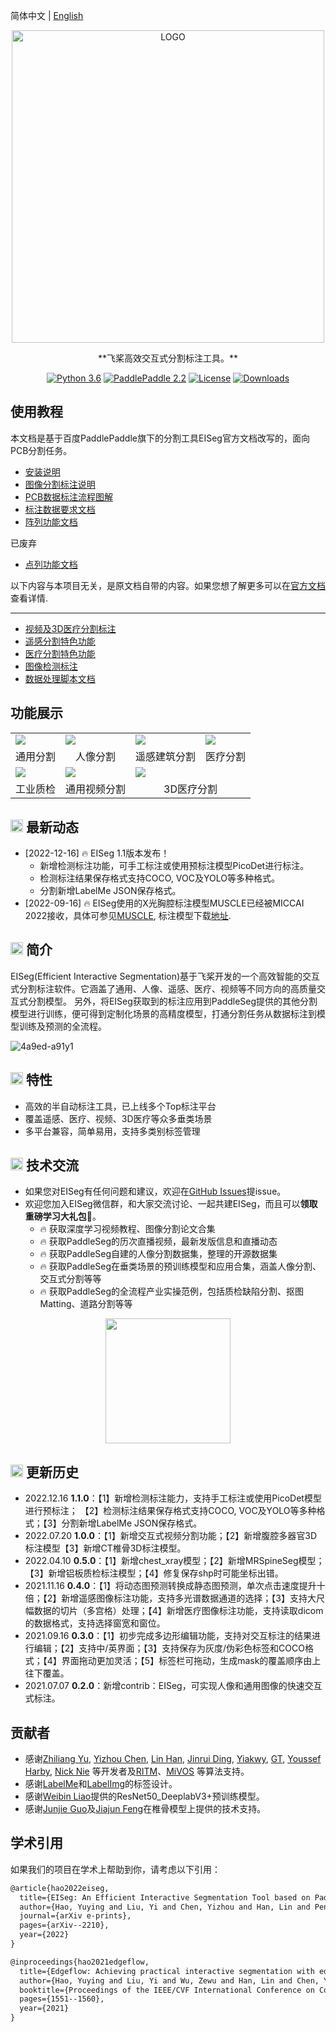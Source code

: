 简体中文 | [English](README_EN.md)
<div align="center">

<p align="center">
  <img src="https://user-images.githubusercontent.com/35907364/179460858-7dfb19b1-cabf-4f8a-9e81-eb15b6cc7d5f.png" align="middle" alt="LOGO" width = "500" />
</p>
**飞桨高效交互式分割标注工具。**

[![Python 3.6](https://img.shields.io/badge/python-3.6+-blue.svg)](https://www.python.org/downloads/release/python-360/) [![PaddlePaddle 2.2](https://img.shields.io/badge/paddlepaddle-2.2-blue.svg)](https://www.python.org/downloads/release/python-360/) [![License](https://img.shields.io/badge/license-Apache%202-blue.svg)](LICENSE) [![Downloads](https://pepy.tech/badge/eiseg)](https://pepy.tech/project/eiseg)

</div>

##  使用教程
本文档是基于百度PaddlePaddle旗下的分割工具EISeg官方文档改写的，面向PCB分割任务。
* [安装说明](docs/install.md)
* [图像分割标注说明](docs/image.md)
* [PCB数据标注流程图解](docs/pcbseg/pcbseg.md)
* [标注数据要求文档](docs/requirement/requirement.md)
* [阵列功能文档](docs/pcbseg/copyPoly.md)




已废弃
* [点列功能文档](docs/pcbseg/pointline.md)

以下内容与本项目无关，是原文档自带的内容。如果您想了解更多可以在[官方文档](https://gitee.com/paddlepaddle/PaddleSeg)查看详情.
_____
* [视频及3D医疗分割标注](docs/video.md)
* [遥感分割特色功能](docs/remote_sensing.md)
* [医疗分割特色功能](docs/medical.md)
* [图像检测标注](docs/det.md)
* [数据处理脚本文档](docs/tools.md)


## 功能展示
<div align="center">
<table>
    <tr>
        <td><img src="https://user-images.githubusercontent.com/71769312/179209324-eb074e65-4a32-4568-a1d3-7680331dbf22.gif"></td>
        <td><img src="https://user-images.githubusercontent.com/71769312/179209332-e3bcb1f0-d4d9-44e1-8b2a-8d7fac8996d4.gif"></td>
        <td><img src="https://user-images.githubusercontent.com/71769312/179209312-0febfe78-810d-49b2-9169-eb15f0523af7.gif"></td>
        <td><img src="https://user-images.githubusercontent.com/71769312/179209340-d04a0cec-d9a7-4962-93f1-b4953c6c9f39.gif"></td>
    <tr>
    <tr>
        <td align="center">通用分割</td>
        <td align="center">人像分割</td>
        <td align="center">遥感建筑分割</td>
        <td align="center">医疗分割</td>
    <tr>
    <tr>
        <td><img src="https://user-images.githubusercontent.com/30883834/232094536-8b651399-3f2a-4be3-94f3-df9831c3f9ef.gif"></td>
        <td><img src="https://user-images.githubusercontent.com/71769312/179209328-87174780-6c6f-4b53-b2a2-90d289ac1c8a.gif"></td>
        <td colspan="2"><img src="https://user-images.githubusercontent.com/71769312/179209342-5b75e61e-d9cf-4702-ba3e-971f47a10f5f.gif"></td>
    <tr>
    <tr>
        <td align="center">工业质检</td>
        <td align="center">通用视频分割</td>
        <td align="center" colspan="2">3D医疗分割</td>
    <tr>
</table>
</div>


## <img src="../docs/images/seg_news_icon.png" width="20"/> 最新动态
* [2022-12-16] :fire: EISeg 1.1版本发布！
  - 新增检测标注功能，可手工标注或使用预标注模型PicoDet进行标注。
  - 检测标注结果保存格式支持COCO, VOC及YOLO等多种格式。
  - 分割新增LabelMe JSON保存格式。
* [2022-09-16] :fire: EISeg使用的X光胸腔标注模型MUSCLE已经被MICCAI 2022接收，具体可参见[MUSCLE](docs/MUSCLE.md), 标注模型下载[地址](https://paddleseg.bj.bcebos.com/eiseg/0.5/static_resnet50_deeplab_chest_xray.zip).

## <img src="https://user-images.githubusercontent.com/48054808/157795569-9fc77c85-732f-4870-9be0-99a7fe2cff27.png" width="20"/> 简介

EISeg(Efficient Interactive Segmentation)基于飞桨开发的一个高效智能的交互式分割标注软件。它涵盖了通用、人像、遥感、医疗、视频等不同方向的高质量交互式分割模型。 另外，将EISeg获取到的标注应用到PaddleSeg提供的其他分割模型进行训练，便可得到定制化场景的高精度模型，打通分割任务从数据标注到模型训练及预测的全流程。

![4a9ed-a91y1](https://user-images.githubusercontent.com/71769312/141130688-e1529c27-aba8-4bf7-aad8-dda49808c5c7.gif)

## <img src="../docs/images/feature.png" width="20"/> 特性

  * 高效的半自动标注工具，已上线多个Top标注平台
  * 覆盖遥感、医疗、视频、3D医疗等众多垂类场景
  * 多平台兼容，简单易用，支持多类别标签管理

## <img src="../docs/images/chat.png" width="20"/> 技术交流

* 如果您对EISeg有任何问题和建议，欢迎在[GitHub Issues](https://github.com/PaddlePaddle/PaddleSeg/issues)提issue。
* 欢迎您加入EISeg微信群，和大家交流讨论、一起共建EISeg，而且可以**领取重磅学习大礼包🎁**。
  * 🔥 获取深度学习视频教程、图像分割论文合集
  * 🔥 获取PaddleSeg的历次直播视频，最新发版信息和直播动态
  * 🔥 获取PaddleSeg自建的人像分割数据集，整理的开源数据集
  * 🔥 获取PaddleSeg在垂类场景的预训练模型和应用合集，涵盖人像分割、交互式分割等等
  * 🔥 获取PaddleSeg的全流程产业实操范例，包括质检缺陷分割、抠图Matting、道路分割等等

<div align="center">
<img src="https://paddleseg.bj.bcebos.com/images/seg_qr_code.png"  width = "200" />  
</div>



## <img src="../docs/images/anli.png" width="20"/> 更新历史
- 2022.12.16  **1.1.0**：【1】新增检测标注能力，支持手工标注或使用PicoDet模型进行预标注； 【2】检测标注结果保存格式支持COCO, VOC及YOLO等多种格式；【3】分割新增LabelMe JSON保存格式。
- 2022.07.20  **1.0.0**：【1】新增交互式视频分割功能；【2】新增腹腔多器官3D标注模型【3】新增CT椎骨3D标注模型。
- 2022.04.10  **0.5.0**：【1】新增chest_xray模型；【2】新增MRSpineSeg模型；【3】新增铝板质检标注模型；【4】修复保存shp时可能坐标出错。
- 2021.11.16  **0.4.0**：【1】将动态图预测转换成静态图预测，单次点击速度提升十倍；【2】新增遥感图像标注功能，支持多光谱数据通道的选择；【3】支持大尺幅数据的切片（多宫格）处理；【4】新增医疗图像标注功能，支持读取dicom的数据格式，支持选择窗宽和窗位。
- 2021.09.16  **0.3.0**：【1】初步完成多边形编辑功能，支持对交互标注的结果进行编辑；【2】支持中/英界面；【3】支持保存为灰度/伪彩色标签和COCO格式；【4】界面拖动更加灵活；【5】标签栏可拖动，生成mask的覆盖顺序由上往下覆盖。
- 2021.07.07  **0.2.0**：新增contrib：EISeg，可实现人像和通用图像的快速交互式标注。




## 贡献者

- 感谢[Zhiliang Yu](https://github.com/yzl19940819), [Yizhou Chen](https://github.com/geoyee), [Lin Han](https://github.com/linhandev), [Jinrui Ding](https://github.com/Thudjr), [Yiakwy](https://github.com/yiakwy), [GT](https://github.com/GT-ZhangAcer), [Youssef Harby](https://github.com/Youssef-Harby), [Nick Nie](https://github.com/niecongchong) 等开发者及[RITM](https://github.com/saic-vul/ritm_interactive_segmentation)、[MiVOS](https://github.com/hkchengrex/MiVOS) 等算法支持。
- 感谢[LabelMe](https://github.com/wkentaro/labelme)和[LabelImg](https://github.com/tzutalin/labelImg)的标签设计。
- 感谢[Weibin Liao](https://github.com/MrBlankness)提供的ResNet50_DeeplabV3+预训练模型。
- 感谢[Junjie Guo](https://github.com/Guojunjie08)及[Jiajun Feng](https://github.com/richarddddd198)在椎骨模型上提供的技术支持。

## 学术引用

如果我们的项目在学术上帮助到你，请考虑以下引用：

```latex
@article{hao2022eiseg,
  title={EISeg: An Efficient Interactive Segmentation Tool based on PaddlePaddle},
  author={Hao, Yuying and Liu, Yi and Chen, Yizhou and Han, Lin and Peng, Juncai and Tang, Shiyu and Chen, Guowei and Wu, Zewu and Chen, Zeyu and Lai, Baohua},
  journal={arXiv e-prints},
  pages={arXiv--2210},
  year={2022}
}

@inproceedings{hao2021edgeflow,
  title={Edgeflow: Achieving practical interactive segmentation with edge-guided flow},
  author={Hao, Yuying and Liu, Yi and Wu, Zewu and Han, Lin and Chen, Yizhou and Chen, Guowei and Chu, Lutao and Tang, Shiyu and Yu, Zhiliang and Chen, Zeyu and others},
  booktitle={Proceedings of the IEEE/CVF International Conference on Computer Vision},
  pages={1551--1560},
  year={2021}
}
```
